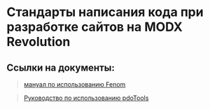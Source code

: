 # Стандарты написания кода при разработке сайтов на MODX Revolution
## Ссылки на документы:
> [мануал по использованию Fenom](https://habrahabr.ru/post/264635/) 

> [Руководство по использованию pdoTools](https://docs.modx.pro/components/pdotools/)
